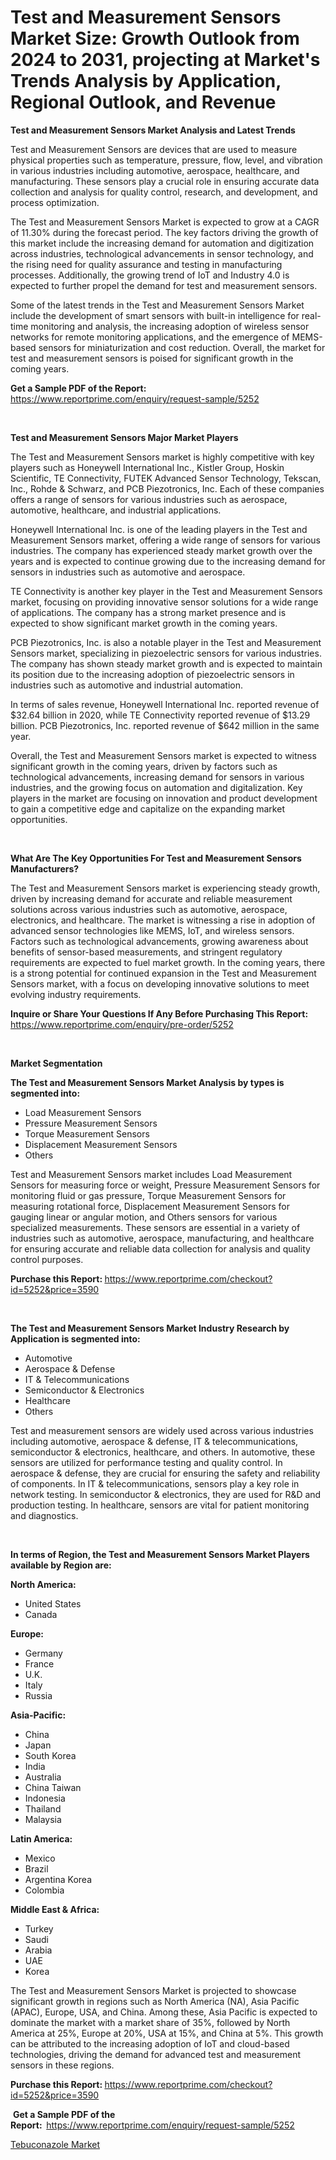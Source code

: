<p><h1>Test and Measurement Sensors Market Size: Growth Outlook from 2024 to 2031, projecting at Market's Trends Analysis by Application, Regional Outlook, and Revenue</h1></p><p><strong>Test and Measurement Sensors Market Analysis and Latest Trends</strong></p>
<p><p>Test and Measurement Sensors are devices that are used to measure physical properties such as temperature, pressure, flow, level, and vibration in various industries including automotive, aerospace, healthcare, and manufacturing. These sensors play a crucial role in ensuring accurate data collection and analysis for quality control, research, and development, and process optimization.</p><p>The Test and Measurement Sensors Market is expected to grow at a CAGR of 11.30% during the forecast period. The key factors driving the growth of this market include the increasing demand for automation and digitization across industries, technological advancements in sensor technology, and the rising need for quality assurance and testing in manufacturing processes. Additionally, the growing trend of IoT and Industry 4.0 is expected to further propel the demand for test and measurement sensors.</p><p>Some of the latest trends in the Test and Measurement Sensors Market include the development of smart sensors with built-in intelligence for real-time monitoring and analysis, the increasing adoption of wireless sensor networks for remote monitoring applications, and the emergence of MEMS-based sensors for miniaturization and cost reduction. Overall, the market for test and measurement sensors is poised for significant growth in the coming years.</p></p>
<p><strong>Get a Sample PDF of the Report:&nbsp;</strong> <a href="https://www.reportprime.com/enquiry/request-sample/5252">https://www.reportprime.com/enquiry/request-sample/5252</a></p>
<p>&nbsp;</p>
<p><strong>Test and Measurement Sensors Major Market Players</strong></p>
<p><p>The Test and Measurement Sensors market is highly competitive with key players such as Honeywell International Inc., Kistler Group, Hoskin Scientific, TE Connectivity, FUTEK Advanced Sensor Technology, Tekscan, Inc., Rohde & Schwarz, and PCB Piezotronics, Inc. Each of these companies offers a range of sensors for various industries such as aerospace, automotive, healthcare, and industrial applications.</p><p>Honeywell International Inc. is one of the leading players in the Test and Measurement Sensors market, offering a wide range of sensors for various industries. The company has experienced steady market growth over the years and is expected to continue growing due to the increasing demand for sensors in industries such as automotive and aerospace.</p><p>TE Connectivity is another key player in the Test and Measurement Sensors market, focusing on providing innovative sensor solutions for a wide range of applications. The company has a strong market presence and is expected to show significant market growth in the coming years.</p><p>PCB Piezotronics, Inc. is also a notable player in the Test and Measurement Sensors market, specializing in piezoelectric sensors for various industries. The company has shown steady market growth and is expected to maintain its position due to the increasing adoption of piezoelectric sensors in industries such as automotive and industrial automation.</p><p>In terms of sales revenue, Honeywell International Inc. reported revenue of $32.64 billion in 2020, while TE Connectivity reported revenue of $13.29 billion. PCB Piezotronics, Inc. reported revenue of $642 million in the same year.</p><p>Overall, the Test and Measurement Sensors market is expected to witness significant growth in the coming years, driven by factors such as technological advancements, increasing demand for sensors in various industries, and the growing focus on automation and digitalization. Key players in the market are focusing on innovation and product development to gain a competitive edge and capitalize on the expanding market opportunities.</p></p>
<p>&nbsp;</p>
<p><strong>What Are The Key Opportunities For Test and Measurement Sensors Manufacturers?</strong></p>
<p><p>The Test and Measurement Sensors market is experiencing steady growth, driven by increasing demand for accurate and reliable measurement solutions across various industries such as automotive, aerospace, electronics, and healthcare. The market is witnessing a rise in adoption of advanced sensor technologies like MEMS, IoT, and wireless sensors. Factors such as technological advancements, growing awareness about benefits of sensor-based measurements, and stringent regulatory requirements are expected to fuel market growth. In the coming years, there is a strong potential for continued expansion in the Test and Measurement Sensors market, with a focus on developing innovative solutions to meet evolving industry requirements.</p></p>
<p><strong>Inquire or Share Your Questions If Any Before Purchasing This Report:</strong> <a href="https://www.reportprime.com/enquiry/pre-order/5252">https://www.reportprime.com/enquiry/pre-order/5252</a></p>
<p>&nbsp;</p>
<p><strong>Market Segmentation</strong></p>
<p><strong>The Test and Measurement Sensors Market Analysis by types is segmented into:</strong></p>
<p><ul><li>Load Measurement Sensors</li><li>Pressure Measurement Sensors</li><li>Torque Measurement Sensors</li><li>Displacement Measurement Sensors</li><li>Others</li></ul></p>
<p><p>Test and Measurement Sensors market includes Load Measurement Sensors for measuring force or weight, Pressure Measurement Sensors for monitoring fluid or gas pressure, Torque Measurement Sensors for measuring rotational force, Displacement Measurement Sensors for gauging linear or angular motion, and Others sensors for various specialized measurements. These sensors are essential in a variety of industries such as automotive, aerospace, manufacturing, and healthcare for ensuring accurate and reliable data collection for analysis and quality control purposes.</p></p>
<p><strong>Purchase this Report:&nbsp;</strong><a href="https://www.reportprime.com/checkout?id=5252&price=3590">https://www.reportprime.com/checkout?id=5252&price=3590</a></p>
<p>&nbsp;</p>
<p><strong>The Test and Measurement Sensors Market Industry Research by Application is segmented into:</strong></p>
<p><ul><li>Automotive</li><li>Aerospace & Defense</li><li>IT & Telecommunications</li><li>Semiconductor & Electronics</li><li>Healthcare</li><li>Others</li></ul></p>
<p><p>Test and measurement sensors are widely used across various industries including automotive, aerospace & defense, IT & telecommunications, semiconductor & electronics, healthcare, and others. In automotive, these sensors are utilized for performance testing and quality control. In aerospace & defense, they are crucial for ensuring the safety and reliability of components. In IT & telecommunications, sensors play a key role in network testing. In semiconductor & electronics, they are used for R&D and production testing. In healthcare, sensors are vital for patient monitoring and diagnostics.</p></p>
<p>&nbsp;</p>
<p><strong>In terms of Region, the Test and Measurement Sensors Market Players available by Region are:</strong></p>
<p>
    <p> <strong> North America: </strong>
        <ul>
            <li>United States</li>
            <li>Canada</li>
        </ul>
        </p> 
    <p> <strong> Europe: </strong>
        <ul>
            <li>Germany</li>
            <li>France</li>
            <li>U.K.</li>
            <li>Italy</li>
            <li>Russia</li>
        </ul>
        </p> 
    <p> <strong> Asia-Pacific: </strong>
        <ul>
            <li>China</li>
            <li>Japan</li>
            <li>South Korea</li>
            <li>India</li>
            <li>Australia</li>
            <li>China Taiwan</li>
            <li>Indonesia</li>
            <li>Thailand</li>
            <li>Malaysia</li>
        </ul>
        </p> 
    <p> <strong> Latin America: </strong>
        <ul>
            <li>Mexico</li>
            <li>Brazil</li>
            <li>Argentina Korea</li>
            <li>Colombia</li>
        </ul>
        </p> 
    <p> <strong> Middle East & Africa: </strong>
        <ul>
            <li>Turkey</li>
            <li>Saudi</li>
            <li>Arabia</li>
            <li>UAE</li>
            <li>Korea</li>
        </ul>
    </p>
    </p>
<p><p>The Test and Measurement Sensors Market is projected to showcase significant growth in regions such as North America (NA), Asia Pacific (APAC), Europe, USA, and China. Among these, Asia Pacific is expected to dominate the market with a market share of 35%, followed by North America at 25%, Europe at 20%, USA at 15%, and China at 5%. This growth can be attributed to the increasing adoption of IoT and cloud-based technologies, driving the demand for advanced test and measurement sensors in these regions.</p></p>
<p><strong>Purchase this Report: </strong><a href="https://www.reportprime.com/checkout?id=5252&price=3590">https://www.reportprime.com/checkout?id=5252&price=3590</a></p>
<p>&nbsp;<strong>Get a Sample PDF of the Report:&nbsp;&nbsp;</strong><a href="https://www.reportprime.com/enquiry/request-sample/5252">https://www.reportprime.com/enquiry/request-sample/5252</a></p>
<p><strong></strong></p>
<p><p><a href="https://meowing-lemming-dd3.notion.site/Tebuconazole-Market-Research-Report-Provides-Critical-Insights-that-can-help-Shape-Business-Developm-00a755ee1d304f37b5a0883825a8bce7">Tebuconazole Market</a></p></p>